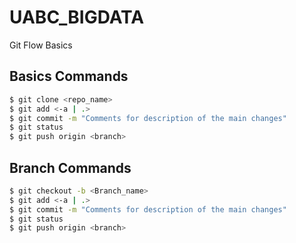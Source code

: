 # UABC_BIGDATA
Git Flow Basics

## Basics Commands
```sh
$ git clone <repo_name>
$ git add <-a | .>
$ git commit -m "Comments for description of the main changes"
$ git status
$ git push origin <branch>
```
## Branch Commands
```sh
$ git checkout -b <Branch_name>
$ git add <-a | .>
$ git commit -m "Comments for description of the main changes"
$ git status
$ git push origin <branch>
```